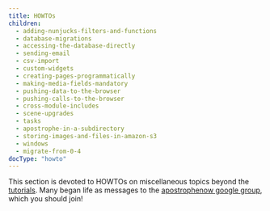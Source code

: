```yaml
---
title: HOWTOs
children:
  - adding-nunjucks-filters-and-functions
  - database-migrations
  - accessing-the-database-directly
  - sending-email
  - csv-import
  - custom-widgets
  - creating-pages-programmatically
  - making-media-fields-mandatory
  - pushing-data-to-the-browser
  - pushing-calls-to-the-browser
  - cross-module-includes
  - scene-upgrades
  - tasks
  - apostrophe-in-a-subdirectory
  - storing-images-and-files-in-amazon-s3
  - windows
  - migrate-from-0-4
docType: "howto"
---
```


This section is devoted to HOWTOs on miscellaneous topics beyond the [tutorials](../tutorials/index.html). Many began life as messages to the [apostrophenow google group](https://groups.google.com/forum/#!forum/apostrophenow), which you should join!
